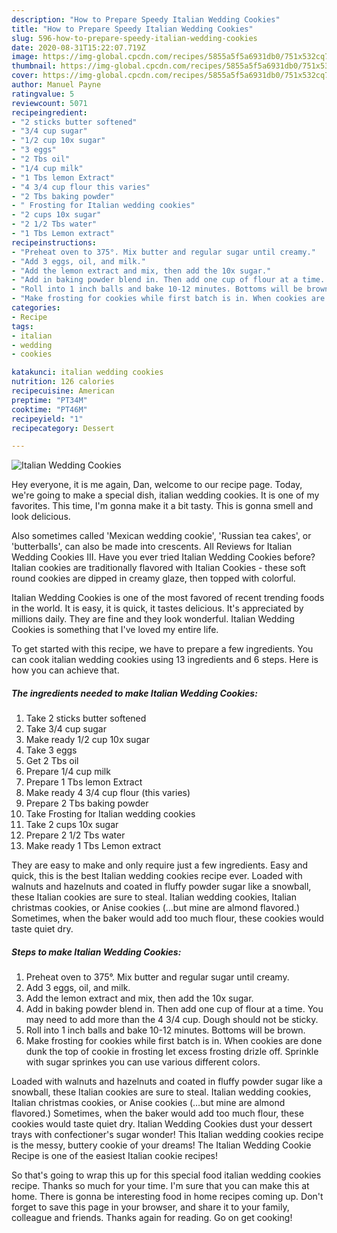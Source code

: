 ```yaml
---
description: "How to Prepare Speedy Italian Wedding Cookies"
title: "How to Prepare Speedy Italian Wedding Cookies"
slug: 596-how-to-prepare-speedy-italian-wedding-cookies
date: 2020-08-31T15:22:07.719Z
image: https://img-global.cpcdn.com/recipes/5855a5f5a6931db0/751x532cq70/italian-wedding-cookies-recipe-main-photo.jpg
thumbnail: https://img-global.cpcdn.com/recipes/5855a5f5a6931db0/751x532cq70/italian-wedding-cookies-recipe-main-photo.jpg
cover: https://img-global.cpcdn.com/recipes/5855a5f5a6931db0/751x532cq70/italian-wedding-cookies-recipe-main-photo.jpg
author: Manuel Payne
ratingvalue: 5
reviewcount: 5071
recipeingredient:
- "2 sticks butter softened"
- "3/4 cup sugar"
- "1/2 cup 10x sugar"
- "3 eggs"
- "2 Tbs oil"
- "1/4 cup milk"
- "1 Tbs lemon Extract"
- "4 3/4 cup flour this varies"
- "2 Tbs baking powder"
- " Frosting for Italian wedding cookies"
- "2 cups 10x sugar"
- "2 1/2 Tbs water"
- "1 Tbs Lemon extract"
recipeinstructions:
- "Preheat oven to 375°. Mix butter and regular sugar until creamy."
- "Add 3 eggs, oil, and milk."
- "Add the lemon extract and mix, then add the 10x sugar."
- "Add in baking powder blend in. Then add one cup of flour at a time. You may need to add more than the 4 3/4 cup. Dough should not be sticky."
- "Roll into 1 inch balls and bake 10-12 minutes. Bottoms will be brown."
- "Make frosting for cookies while first batch is in. When cookies are done dunk the top of cookie in frosting let excess frosting drizle off. Sprinkle with sugar sprinkes you can use various different colors."
categories:
- Recipe
tags:
- italian
- wedding
- cookies

katakunci: italian wedding cookies 
nutrition: 126 calories
recipecuisine: American
preptime: "PT34M"
cooktime: "PT46M"
recipeyield: "1"
recipecategory: Dessert

---
```



![Italian Wedding Cookies](https://img-global.cpcdn.com/recipes/5855a5f5a6931db0/751x532cq70/italian-wedding-cookies-recipe-main-photo.jpg)

Hey everyone, it is me again, Dan, welcome to our recipe page. Today, we're going to make a special dish, italian wedding cookies. It is one of my favorites. This time, I'm gonna make it a bit tasty. This is gonna smell and look delicious.

Also sometimes called &#39;Mexican wedding cookie&#39;, &#39;Russian tea cakes&#39;, or &#39;butterballs&#39;, can also be made into crescents. All Reviews for Italian Wedding Cookies III. Have you ever tried Italian Wedding Cookies before? Italian cookies are traditionally flavored with Italian Cookies - these soft round cookies are dipped in creamy glaze, then topped with colorful.

Italian Wedding Cookies is one of the most favored of recent trending foods in the world. It is easy, it is quick, it tastes delicious. It's appreciated by millions daily. They are fine and they look wonderful. Italian Wedding Cookies is something that I've loved my entire life.


To get started with this recipe, we have to prepare a few ingredients. You can cook italian wedding cookies using 13 ingredients and 6 steps. Here is how you can achieve that.

<!--inarticleads1-->

##### The ingredients needed to make Italian Wedding Cookies:

1. Take 2 sticks butter softened
1. Take 3/4 cup sugar
1. Make ready 1/2 cup 10x sugar
1. Take 3 eggs
1. Get 2 Tbs oil
1. Prepare 1/4 cup milk
1. Prepare 1 Tbs lemon Extract
1. Make ready 4 3/4 cup flour (this varies)
1. Prepare 2 Tbs baking powder
1. Take  Frosting for Italian wedding cookies
1. Take 2 cups 10x sugar
1. Prepare 2 1/2 Tbs water
1. Make ready 1 Tbs Lemon extract


They are easy to make and only require just a few ingredients. Easy and quick, this is the best Italian wedding cookies recipe ever. Loaded with walnuts and hazelnuts and coated in fluffy powder sugar like a snowball, these Italian cookies are sure to steal. Italian wedding cookies, Italian christmas cookies, or Anise cookies (…but mine are almond flavored.) Sometimes, when the baker would add too much flour, these cookies would taste quiet dry. 

<!--inarticleads2-->

##### Steps to make Italian Wedding Cookies:

1. Preheat oven to 375°. Mix butter and regular sugar until creamy.
1. Add 3 eggs, oil, and milk.
1. Add the lemon extract and mix, then add the 10x sugar.
1. Add in baking powder blend in. Then add one cup of flour at a time. You may need to add more than the 4 3/4 cup. Dough should not be sticky.
1. Roll into 1 inch balls and bake 10-12 minutes. Bottoms will be brown.
1. Make frosting for cookies while first batch is in. When cookies are done dunk the top of cookie in frosting let excess frosting drizle off. Sprinkle with sugar sprinkes you can use various different colors.


Loaded with walnuts and hazelnuts and coated in fluffy powder sugar like a snowball, these Italian cookies are sure to steal. Italian wedding cookies, Italian christmas cookies, or Anise cookies (…but mine are almond flavored.) Sometimes, when the baker would add too much flour, these cookies would taste quiet dry. Italian Wedding Cookies dust your dessert trays with confectioner&#39;s sugar wonder! This Italian wedding cookies recipe is the messy, buttery cookie of your dreams! The Italian Wedding Cookie Recipe is one of the easiest Italian cookie recipes! 

So that's going to wrap this up for this special food italian wedding cookies recipe. Thanks so much for your time. I'm sure that you can make this at home. There is gonna be interesting food in home recipes coming up. Don't forget to save this page in your browser, and share it to your family, colleague and friends. Thanks again for reading. Go on get cooking!
